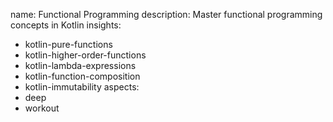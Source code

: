 name: Functional Programming
description: Master functional programming concepts in Kotlin
insights:
  - kotlin-pure-functions
  - kotlin-higher-order-functions
  - kotlin-lambda-expressions
  - kotlin-function-composition
  - kotlin-immutability
aspects:
  - deep
  - workout
